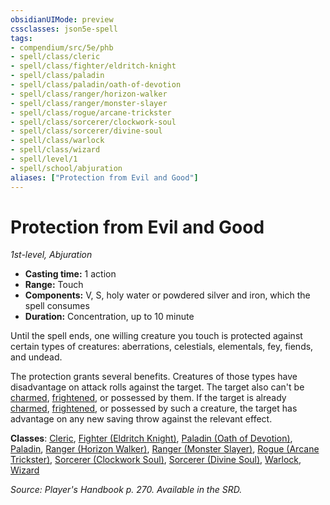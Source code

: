```yaml
---
obsidianUIMode: preview
cssclasses: json5e-spell
tags:
- compendium/src/5e/phb
- spell/class/cleric
- spell/class/fighter/eldritch-knight
- spell/class/paladin
- spell/class/paladin/oath-of-devotion
- spell/class/ranger/horizon-walker
- spell/class/ranger/monster-slayer
- spell/class/rogue/arcane-trickster
- spell/class/sorcerer/clockwork-soul
- spell/class/sorcerer/divine-soul
- spell/class/warlock
- spell/class/wizard
- spell/level/1
- spell/school/abjuration
aliases: ["Protection from Evil and Good"]
---
```

# Protection from Evil and Good
*1st-level, Abjuration*  

- **Casting time:** 1 action
- **Range:** Touch
- **Components:** V, S, holy water or powdered silver and iron, which the spell consumes
- **Duration:** Concentration, up to 10 minute

Until the spell ends, one willing creature you touch is protected against certain types of creatures: aberrations, celestials, elementals, fey, fiends, and undead.

The protection grants several benefits. Creatures of those types have disadvantage on attack rolls against the target. The target also can't be [charmed](_conditions.md#charmed), [frightened](_conditions.md#frightened), or possessed by them. If the target is already [charmed](_conditions.md#charmed), [frightened](_conditions.md#frightened), or possessed by such a creature, the target has advantage on any new saving throw against the relevant effect.

**Classes**: [Cleric](compendium/classes/cleric.md), [Fighter (Eldritch Knight)](compendium/classes/fighter-eldritch-knight.md), [Paladin (Oath of Devotion)](compendium/classes/paladin-oath-of-devotion.md), [Paladin](compendium/classes/paladin.md), [Ranger (Horizon Walker)](compendium/classes/ranger-horizon-walker-xge.md), [Ranger (Monster Slayer)](compendium/classes/ranger-monster-slayer-xge.md), [Rogue (Arcane Trickster)](compendium/classes/rogue-arcane-trickster.md), [Sorcerer (Clockwork Soul)](compendium/classes/sorcerer-clockwork-soul-tce.md), [Sorcerer (Divine Soul)](compendium/classes/sorcerer-divine-soul-xge.md), [Warlock](compendium/classes/warlock.md), [Wizard](compendium/classes/wizard.md)

*Source: Player's Handbook p. 270. Available in the SRD.*
